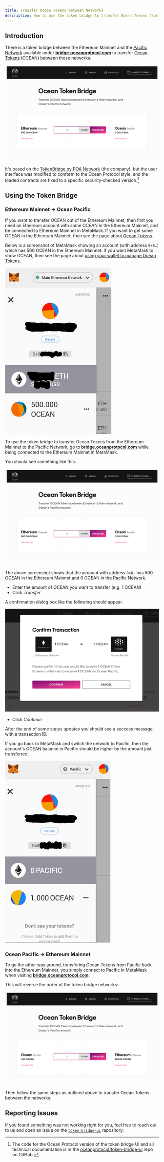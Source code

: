 ```yaml
---
title: Transfer Ocean Tokens between Networks
description: How to use the token bridge to transfer Ocean Tokens from the Ethereum Mainnet to the Pacific Network, and vice versa.
---
```


## Introduction

There is a token bridge between the Ethereum Mainnet and the [Pacific Network](/concepts/pacific-network/) available under [**bridge.oceanprotocol.com**](https://bridge.oceanprotocol.com) to transfer [Ocean Tokens](/concepts/ocean-tokens/) (OCEAN) between those networks.

[![The Ocean token bridge user interface](images/tb02.png)](https://bridge.oceanprotocol.com)

It's based on the [TokenBridge by POA Network](https://medium.com/poa-network/introducing-the-erc20-to-erc20-tokenbridge-ce266cc1a2d0) (the company), but the user interface was modified to conform to the Ocean Protocol style, and the loaded contracts are fixed to a specific security-checked version.[^1]

## Using the Token Bridge


### Ethereum Mainnet → Ocean Pacific

If you want to transfer OCEAN out of the Ethereum Mainnet, then first you need an Ethereum account with some OCEAN in the Ethereum Mainnet, and be connected to Ethereum Mainnet in MetaMask. If you want to get some OCEAN in the Ethereum Mainnet, then see the page about [Ocean Tokens](/concepts/ocean-tokens/).

Below is a screenshot of MetaMask showing an account (with address `0x8…`) which has 500 OCEAN in the Ethereum Mainnet. If you want MetaMask to show OCEAN, then see the page about [using your wallet to manage Ocean Tokens](/tutorials/wallets-and-ocean-tokens/).

![MetaMask showing an account that has 500 OCEAN in the Ethereum Mainnet](./images/tb01.png)

To use the token bridge to transfer Ocean Tokens from the Ethereum Mainnet to the Pacific Network, go to [**bridge.oceanprotocol.com**](https://bridge.oceanprotocol.com) while being connected to the Ethereum Mainnet in MetaMask.

You should see something like this:

[![From Ethereum Mainnet to Ocean Pacific](images/tb02.png)](https://bridge.oceanprotocol.com)

The above screenshot shows that the account with address `0x8…` has 500 OCEAN in the Ethereum Mainnet and 0 OCEAN in the Pacific Network.

- Enter the amount of OCEAN you want to transfer (e.g. 1 OCEAN)
- Click _Transfer_

A confirmation dialog box like the following should appear.

![Confirmation dialog box](./images/tb03.png)

- Click _Continue_

After the end of some status updates you should see a success message with a transaction ID.

If you go back to MetaMask and switch the network to Pacific, then the account's OCEAN balance in Pacific should be higher by the amount just transferred.

![MetaMask showing an account that has 1 OCEAN in the Pacific Network](./images/tb06.png)

### Ocean Pacific → Ethereum Mainnet

To go the other way around, transfering Ocean Tokens from Pacific back into the Ethereum Mainnet, you simply connect to Pacific in MetaMask when visiting [**bridge.oceanprotocol.com**](https://bridge.oceanprotocol.com).

This will reverse the order of the token bridge networks:

![From Pacific to Ethereum Mainnet](./images/tb07.png)

Then follow the same steps as outlined above to transfer Ocean Tokens between the networks.

## Reporting Issues

If you found something was not working right for you, feel free to reach out to us and open an issue on the [`token-bridge-ui`](https://github.com/oceanprotocol/token-bridge-ui) repository:

<repo name="token-bridge-ui" />

[^1]: The code for the Ocean Protocol version of the token bridge UI and all technical documentation is in the [oceanprotocol/token-bridge-ui](https://github.com/oceanprotocol/token-bridge-ui) repo on GitHub.
